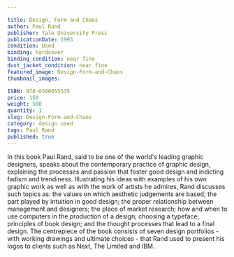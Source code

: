 ```yaml
---

title: Design, Form and Chaos
author: Paul Rand
publisher: Yale University Press
publicationDate: 1993
condition: Used
binding: hardcover
binding_condition: near fine
dust_jacket_condition: near fine
featured_image: Design-Form-and-Chaos
thumbnail_images:

ISBN: 978-0300055535
price: 150
weight: 500
quantity: 1
slug: Design-Form-and-Chaos
category: design used
tags: Paul Rand
published: true
---
```



In this book Paul Rand, said to be one of the world's leading graphic designers, speaks about the contemporary practice of graphic design, explaining the processes and passion that foster good design and indicting fadism and trendiness. Illustrating his ideas with examples of his own graphic work as well as with the work of artists he admires, Rand discusses such topics as: the values on which aesthetic judgements are based; the part played by intuition in good design; the proper relationship between management and designers; the place of market research; how and when to use computers in the production of a design; choosing a typeface; principles of book design; and the thought processes that lead to a final design. The centrepiece of the book consists of seven design portfolios - with working drawings and ultimate choices - that Rand used to present his logos to clients such as Next, The Limited and IBM.